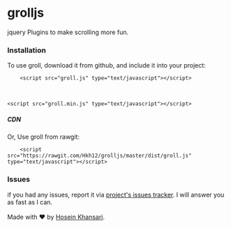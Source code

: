 # grolljs
jquery Plugins to make scrolling more fun.
<h3>Installation</h3>
To use groll, download it from github, and include it into your project:<br>
<code>
    &lt;script src="groll.js" type="text/javascript"&gt;&lt;/script&gt;<br>
</code><br>
<code>
&lt;script src="groll.min.js" type="text/javascript"&gt;&lt;/script&gt;
</code>
<h5>CDN</h5>
Or, Use groll from rawgit:<br>
<code>
    &lt;script src="https://rawgit.com/Hkh12/grolljs/master/dist/groll.js" type="text/javascript"&gt;&lt;/script&gt;
</code>
<h3>Issues</h3>
if you had any issues, report it via <a href="https://github.com/hkh12/grolljs/issues">project's issues tracker</a>. I will answer you as fast as I can.
<br>
<br>
Made with &hearts; by <a href='https://github.com/hkh12'>Hosein Khansari</a>.
